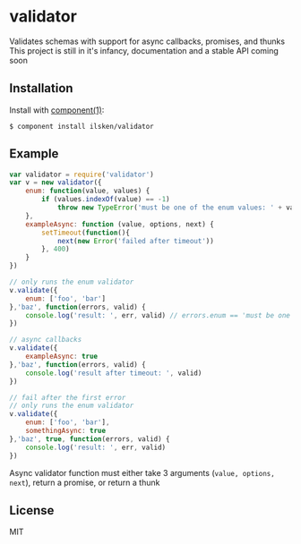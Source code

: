 
# validator

  Validates schemas with support for async callbacks, promises, and thunks
  This project is still in it's infancy, documentation and a stable API coming soon

## Installation

  Install with [component(1)](http://component.io):

    $ component install ilsken/validator

## Example
```javascript
var validator = require('validator')
var v = new validator({
	enum: function(value, values) {
		if (values.indexOf(value) == -1)
			throw new TypeError('must be one of the enum values: ' + values.join(','))
	}, 
	exampleAsync: function (value, options, next) {
		setTimeout(function(){
			next(new Error('failed after timeout'))
		}, 400)
	}
})

// only runs the enum validator
v.validate({
	enum: ['foo', 'bar']
},'baz', function(errors, valid) {
	console.log('result: ', err, valid) // errors.enum == 'must be one of the enum values: foo, bar'
})

// async callbacks
v.validate({
	exampleAsync: true
},'baz', function(errors, valid) {
	console.log('result after timeout: ', valid)
})

// fail after the first error
// only runs the enum validator
v.validate({
	enum: ['foo', 'bar'],
	somethingAsync: true
},'baz', true, function(errors, valid) {
	console.log('result: ', err, valid)
})
```

Async validator function must either take 3 arguments (`value, options, next`), return a promise, or return a thunk


## License

  MIT
